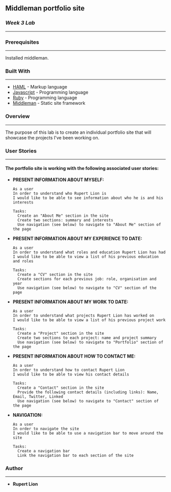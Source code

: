## **Middleman portfolio site**
### *Week 3 Lab*
-------
### Prerequisites
-------
Installed middleman.


### Built With
-------

* [HAML](http://haml.info/) - Markup language
* [Javascript](https://www.javascript.com/) - Programming language
* [Ruby](https://www.ruby-lang.org/en/) - Programming language
* [Middleman](https://middlemanapp.com/) - Static site framework


### **Overview**
-------
The purpose of this lab is to create an individual portfolio site that will showcase the projects I've been working on.


### **User Stories**
-------
#### The portfolio site is working with the following associated user stories:

* **PRESENT INFORMATION ABOUT MYSELF:** 

  ```
  As a user
  In order to understand who Rupert Lion is
  I would like to be able to see information about who he is and his interests

  Tasks:
    Create an "About Me" section in the site
    Create two sections: summary and interests
    Use navigation (see below) to navigate to "About Me" section of the page
  ```

* **PRESENT INFORMATION ABOUT MY EXPERIENCE TO DATE:** 

  ```
  As a user
  In order to understand what roles and education Rupert Lion has had
  I would like to be able to view a list of his previous education and roles

  Tasks:
    Create a "CV" section in the site
    Create sections for each previous job: role, organisation and year
    Use navigation (see below) to navigate to "CV" section of the page
  ```
  
* **PRESENT INFORMATION ABOUT MY WORK TO DATE:** 

  ```
  As a user
  In order to understand what projects Rupert Lion has worked on
  I would like to be able to view a list of his previous project work

  Tasks:
    Create a "Project" section in the site
    Create two sections to each project: name and project summary
    Use navigation (see below) to navigate to "Portfolio" section of the page
  ```

* **PRESENT INFORMATION ABOUT HOW TO CONTACT ME:** 

  ```
  As a user
  In order to understand how to contact Rupert Lion
  I would like to be able to view his contact details

  Tasks:
    Create a "Contact" section in the site
    Provide the following contact details (including links): Name, Email, Twitter, Linked
    Use navigation (see below) to navigate to "Contact" section of the page
  ```

* **NAVIGATION:** 

  ```
  As a user
  In order to navigate the site
  I would like to be able to use a navigation bar to move around the site

  Tasks:
    Create a navigation bar
    Link the navigation bar to each section of the site
  ```

### **Author**
-------
* **Rupert Lion**